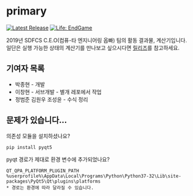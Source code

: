 # primary

[![Latest Release](https://img.shields.io/badge/latest-0.00000001-red.svg)](#)
[![Life: EndGame](https://img.shields.io/badge/life-end%20game-red.svg)](#)

2019년 SDFCS C.E.O(컴퓨-타 엔지니어링 옵빠) 팀의 활동 결과물, 계산기입니다.  
일단은 실행 가능한 상태의 계산기를 만나보고 싶으시다면 [릴리즈](https://github.com/2019-sdfcs-programming/primary/releases)를 참고하세요.

## 기여자 목록
 * 박종현 - 개발
 * 이창현 - 서브개발 - 별개 레포에서 작업
 * 정범준 김원우 조성윤 - 수식 정리

## 문제가 있습니다...

의존성 모듈을 설치하셨나요?
```bash
pip install pyqt5
```

pyqt 경로가 제대로 환경 변수에 추가되었나요?
```
QT_QPA_PLATFORM_PLUGIN_PATH
%userprofile%\AppData\Local\Programs\Python\Python37-32\Lib\site-packages\PyQt5\Qt\plugins\platforms
* 경로는 환경에 따라 달라질 수 있습니다.
```
